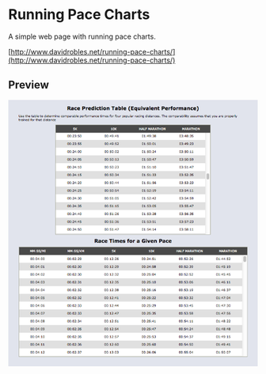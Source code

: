 Running Pace Charts
===================

A simple web page with running pace charts.

[http://www.davidrobles.net/running-pace-charts/](http://www.davidrobles.net/running-pace-charts/)

## Preview

![Web preview](img/web-preview.png)
